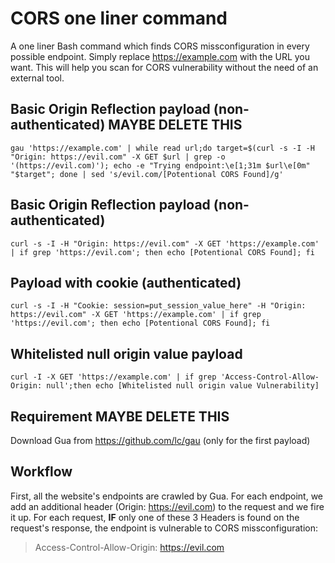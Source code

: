 # CORS one liner command

A one liner Bash command which finds CORS missconfiguration in every possible endpoint. Simply replace https://example.com with the URL you want. This will help you scan for CORS vulnerability without the need of an external tool.

## Basic Origin Reflection payload (non-authenticated) MAYBE DELETE THIS

`gau 'https://example.com' | while read url;do target=$(curl -s -I -H "Origin: https://evil.com" -X GET $url | grep -o '(https://evil.com)'); echo -e "Trying endpoint:\e[1;31m $url\e[0m" "$target"; done | sed 's/evil.com/[Potentional CORS Found]/g'`

## Basic Origin Reflection payload (non-authenticated)

`curl -s -I -H "Origin: https://evil.com" -X GET 'https://example.com' | if grep 'https://evil.com'; then echo [Potentional CORS Found]; fi`

## Payload with cookie (authenticated)
`curl -s -I -H "Cookie: session=put_session_value_here" -H "Origin: https://evil.com" -X GET 'https://example.com' | if grep 'https://evil.com'; then echo [Potentional CORS Found]; fi`

## Whitelisted null origin value payload
`curl -I -X GET 'https://example.com' | if grep 'Access-Control-Allow-Origin: null';then echo [Whitelisted null origin value Vulnerability]`

## Requirement MAYBE DELETE THIS

Download Gua from https://github.com/lc/gau (only for the first payload)

## Workflow

First, all the website's endpoints are crawled by Gua. For each endpoint, we add an additional header (Origin: https://evil.com) to the request and we fire it up. 
For each request, **IF** only one of these 3 Headers is found on the request's response, the endpoint is vulnerable to CORS missconfiguration:
> Access-Control-Allow-Origin: https://evil.com 
